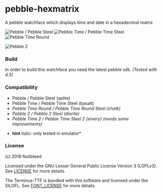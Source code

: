 # pebble-hexmatrix

A pebble watchface which displays time and date in
a hexadecimal matrix


![Pebble / Pebble Steel](https://www.filepicker.io/api/file/BLnNy9TfS7eNMuaG5KZZ/convert?h=168&w=144)
![Pebble Time / Pebble Time Steel](https://www.filepicker.io/api/file/R2cXznutSrqxNfFiLiCk/convert?h=168&w=144)
![Pebble Time Round](https://www.filepicker.io/api/file/ovmbq7erTeq5jXNqt7oM/convert?h=180&w=180)

![Pebble 2](https://www.filepicker.io/api/file/TE8TD5G5QAqwGsGAWtMf/convert?h=168&w=144)


### Build

In order to build this watchface you need the latest pebble sdk.
*(Tested with 4.5)*


### Compatibility

- Pebble / Pebble Steel (aplite)
- Pebble Time / Pebble Time Steel (basalt)
- *Pebble Time Round / Pebble Time Round Steel (chalk)*
- *Pebble 2 / Pebble 2 Steel (diorite)*
- *Pebble Time 2 / Pebble Time Steel 2 (emery)* *(needs some improvements)*


* **hint** italic: only tested in emulator*


### License

(c) 2016 Nullbleed

Licensed under the GNU Lesser General Public License Version 3 (LGPLv3).
See [LICENSE](./LICENSE) for more details.


The Terminus-TTF is bundled with this software and licensed under the SILOFL.
See [FONT_LICENSE](./resources/FONT_LICENSE) for more details.
